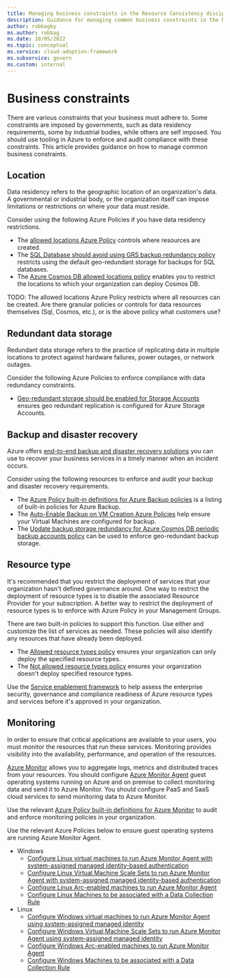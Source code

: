 ```yaml
---
title: Managing business constraints in the Resource Consistency discipline
description: Guidance for managing common business constraints in the Resource Consistency discipline
author: robbagby
ms.author: robbag
ms.date: 10/05/2022
ms.topic: conceptual
ms.service: cloud-adoption-framework
ms.subservice: govern
ms.custom: internal
---
```


# Business constraints

There are various constraints that your business must adhere to. Some constraints are imposed by governments, such as data residency requirements, some by industrial bodies, while others are self imposed. You should use tooling in Azure to enforce and audit compliance with these constraints. This article provides guidance on how to manage common business constraints.

## Location

Data residency refers to the geographic location of an organization's data. A governmental or industrial body, or the organization itself can impose limitations or restrictions on where your data must reside.

Consider using the following Azure Policies if you have data residency restrictions.

- The [allowed locations Azure Policy](https://ms.portal.azure.com/#view/Microsoft_Azure_Policy/PolicyDetailBlade/definitionId/%2Fproviders%2FMicrosoft.Authorization%2FpolicyDefinitions%2Fe56962a6-4747-49cd-b67b-bf8b01975c4c) controls where resources are created.
- The [SQL Database should avoid using GRS backup redundancy policy](https://ms.portal.azure.com/#view/Microsoft_Azure_Policy/PolicyDetailBlade/definitionId/%2Fproviders%2FMicrosoft.Authorization%2FpolicyDefinitions%2Fb219b9cf-f672-4f96-9ab0-f5a3ac5e1c13) restricts using the default geo-redundant storage for backups for SQL databases.
- The [Azure Cosmos DB allowed locations policy](https://portal.azure.com/#blade/Microsoft_Azure_Policy/PolicyDetailBlade/definitionId/%2Fproviders%2FMicrosoft.Authorization%2FpolicyDefinitions%2F0473574d-2d43-4217-aefe-941fcdf7e684) enables you to restrict the locations to which your organization can deploy Cosmos DB.

TODO: The allowed locations Azure Policy restricts where all resources can be created. Are there granular policies or controls for data resources themselves (Sql, Cosmos, etc.), or is the above policy what customers use?

## Redundant data storage

Redundant data storage refers to the practice of replicating data in multiple locations to protect against hardware failures, power outages, or network outages.

Consider the following Azure Policies to enforce compliance with data redundancy constraints.

- [Geo-redundant storage should be enabled for Storage Accounts](https://portal.azure.com/#blade/Microsoft_Azure_Policy/PolicyDetailBlade/definitionId/%2Fproviders%2FMicrosoft.Authorization%2FpolicyDefinitions%2Fbf045164-79ba-4215-8f95-f8048dc1780b) ensures geo redundant replication is configured for Azure Storage Accounts.

## Backup and disaster recovery

Azure offers [end-to-end backup and disaster recovery solutions](https://azure.microsoft.com/solutions/backup-and-disaster-recovery/#overview) you can use to recover your business services in a timely manner when an incident occurs.

Consider using the following resources to enforce and audit your backup and disaster recovery requirements.

- The [Azure Policy built-in definitions for Azure Backup policies](/azure/backup/policy-reference) is a listing of built-in policies for Azure Backup.
- The [Auto-Enable Backup on VM Creation Azure Policies](/azure/backup/backup-azure-auto-enable-backup?source=recommendations) help ensure your Virtual Machines are configured for backup.
- The [Update backup storage redundancy for Azure Cosmos DB periodic backup accounts policy](/azure/cosmos-db/update-backup-storage-redundancy) can be used to enforce geo-redundant backup storage.

## Resource type

It's recommended that you restrict the deployment of services that your organization hasn't defined governance around. One way to restrict the deployment of resource types is to disable the associated Resource Provider for your subscription. A better way to restrict the deployment of resource types is to enforce with Azure Policy in your Management Groups.

There are two built-in policies to support this function. Use either and customize the list of services as needed. These policies will also identify any resources that have already been deployed.

- The [Allowed resource types policy](https://ms.portal.azure.com/#view/Microsoft_Azure_Policy/PolicyDetailBlade/definitionId/%2Fproviders%2FMicrosoft.Authorization%2FpolicyDefinitions%2Fa08ec900-254a-4555-9bf5-e42af04b5c5c) ensures your organization can only deploy the specified resource types.
- The [Not allowed resource types policy](https://ms.portal.azure.com/#view/Microsoft_Azure_Policy/PolicyDetailBlade/definitionId/%2Fproviders%2FMicrosoft.Authorization%2FpolicyDefinitions%2F6c112d4e-5bc7-47ae-a041-ea2d9dccd749) ensures your organization doesn't deploy specified resource types.

Use the [Service enablement framework](/azure/cloud-adoption-framework/ready/landing-zone/design-area/service-enablement-framework) to help assess the enterprise security, governance and compliance readiness of Azure resource types and services before it's approved in your organization.

## Monitoring

In order to ensure that critical applications are available to your users, you must monitor the resources that run these services. Monitoring provides visibility into the availability, performance, and operation of the resources.

[Azure Monitor](/azure/azure-monitor/overview) allows you to aggregate logs, metrics and distributed traces from your resources. You should configure [Azure Monitor Agent](/azure/azure-monitor/agents/agents-overview) guest operating systems running on Azure and on premise to collect monitoring data and send it to Azure Monitor. You should configure PaaS and SaaS cloud services to send monitoring data to Azure Monitor.

Use the relevant [Azure Policy built-in definitions for Azure Monitor](/azure/azure-monitor/policy-reference) to audit and enforce monitoring policies in your organization. 

Use the relevant Azure Policies below to ensure guest operating systems are running Azure Monitor Agent.

- Windows
  - [Configure Linux virtual machines to run Azure Monitor Agent with system-assigned managed identity-based authentication](https://ms.portal.azure.com/#view/Microsoft_Azure_Policy/PolicyDetailBlade/definitionId/%2Fproviders%2FMicrosoft.Authorization%2FpolicyDefinitions%2Fa4034bc6-ae50-406d-bf76-50f4ee5a7811)
  - [Configure Linux Virtual Machine Scale Sets to run Azure Monitor Agent with system-assigned managed identity-based authentication](https://ms.portal.azure.com/#view/Microsoft_Azure_Policy/PolicyDetailBlade/definitionId/%2Fproviders%2FMicrosoft.Authorization%2FpolicyDefinitions%2F56a3e4f8-649b-4fac-887e-5564d11e8d3a)
  - [Configure Linux Arc-enabled machines to run Azure Monitor Agent](https://ms.portal.azure.com/#view/Microsoft_Azure_Policy/PolicyDetailBlade/definitionId/%2Fproviders%2FMicrosoft.Authorization%2FpolicyDefinitions%2F845857af-0333-4c5d-bbbc-6076697da122)
  - [Configure Linux Machines to be associated with a Data Collection Rule](https://ms.portal.azure.com/#view/Microsoft_Azure_Policy/PolicyDetailBlade/definitionId/%2Fproviders%2FMicrosoft.Authorization%2FpolicyDefinitions%2F2ea82cdd-f2e8-4500-af75-67a2e084ca74)
- Linux
  - [Configure Windows virtual machines to run Azure Monitor Agent using system-assigned managed identity](https://ms.portal.azure.com/#view/Microsoft_Azure_Policy/PolicyDetailBlade/definitionId/%2Fproviders%2FMicrosoft.Authorization%2FpolicyDefinitions%2Fca817e41-e85a-4783-bc7f-dc532d36235e)
  - [Configure Windows Virtual Machine Scale Sets to run Azure Monitor Agent using system-assigned managed identity](https://ms.portal.azure.com/#view/Microsoft_Azure_Policy/PolicyDetailBlade/definitionId/%2Fproviders%2FMicrosoft.Authorization%2FpolicyDefinitions%2F4efbd9d8-6bc6-45f6-9be2-7fe9dd5d89ff)
  - [Configure Windows Arc-enabled machines to run Azure Monitor Agent](https://ms.portal.azure.com/#view/Microsoft_Azure_Policy/PolicyDetailBlade/definitionId/%2Fproviders%2FMicrosoft.Authorization%2FpolicyDefinitions%2F94f686d6-9a24-4e19-91f1-de937dc171a4)
  - [Configure Windows Machines to be associated with a Data Collection Rule](https://ms.portal.azure.com/#view/Microsoft_Azure_Policy/PolicyDetailBlade/definitionId/%2Fproviders%2FMicrosoft.Authorization%2FpolicyDefinitions%2Feab1f514-22e3-42e3-9a1f-e1dc9199355c)
